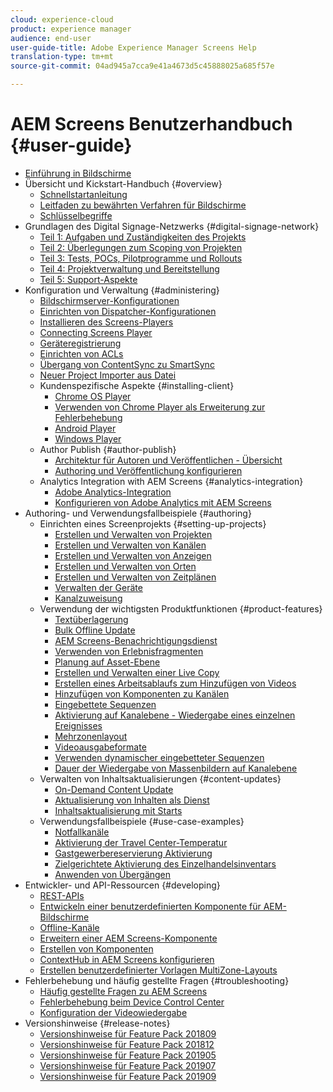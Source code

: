 ```yaml
---
cloud: experience-cloud
product: experience manager
audience: end-user
user-guide-title: Adobe Experience Manager Screens Help
translation-type: tm+mt
source-git-commit: 04ad945a7cca9e41a4673d5c45888025a685f57e

---
```



# AEM Screens Benutzerhandbuch {#user-guide}

+ [Einführung in Bildschirme](aem-screens-introduction.md)
+ Übersicht und Kickstart-Handbuch {#overview}
   + [Schnellstartanleitung](kickstart-for-aem-screens.md)
   + [Leitfaden zu bewährten Verfahren für Bildschirme](https://docs.adobe.com/content/help/en/experience-manager-screens/using/about-guide.html)
   + [Schlüsselbegriffe](screens-glossary.md)
+ Grundlagen des Digital Signage-Netzwerks {#digital-signage-network}
   + [Teil 1: Aufgaben und Zuständigkeiten des Projekts](project-roles-responsibilities.md)
   + [Teil 2: Überlegungen zum Scoping von Projekten](project-considerations.md)
   + [Teil 3: Tests, POCs, Pilotprogramme und Rollouts](testing-pocs-pilots-rollouts.md)
   + [Teil 4: Projektverwaltung und Bereitstellung](project-management-and-deployment.md)
   + [Teil 5: Support-Aspekte](support-considerations.md)
+ Konfiguration und Verwaltung {#administering}
   + [Bildschirmserver-Konfigurationen](configuring-screens-introduction.md)
   + [Einrichten von Dispatcher-Konfigurationen](dispatcher-configurations-aem-screens.md)
   + [Installieren des Screens-Players](installing-screens-player.md)
   + [Connecting Screens Player](working-with-screens-player.md)
   + [Geräteregistrierung](device-registration.md)
   + [Einrichten von ACLs](setting-up-acls.md)
   + [Übergang von ContentSync zu SmartSync](smartsync.md)
   + [Neuer Project Importer aus Datei](project-importer.md)
   + Kundenspezifische Aspekte {#installing-client}
      + [Chrome OS Player](implementing-chrome-os-player.md)
      + [Verwenden von Chrome Player als Erweiterung zur Fehlerbehebung](using-chrome-player-as-an-extension.md)
      + [Android Player](implementing-android-player.md)
      + [Windows Player](implementing-windows-player.md)
   + Author Publish {#author-publish}
      + [Architektur für Autoren und Veröffentlichen - Übersicht](author-publish-architecture-overview.md)
      + [Authoring und Veröffentlichung konfigurieren](author-and-publish.md)
   + Analytics Integration with AEM Screens {#analytics-integration}
      + [Adobe Analytics-Integration](adobe-analytics-integration-aem-screens.md)
      + [Konfigurieren von Adobe Analytics mit AEM Screens](configuring-adobe-analytics-aem-screens.md)
+ Authoring- und Verwendungsfallbeispiele {#authoring}
   + Einrichten eines Screenprojekts {#setting-up-projects}
      + [Erstellen und Verwalten von Projekten](creating-a-screens-project.md)
      + [Erstellen und Verwalten von Kanälen](managing-channels.md) 
      + [Erstellen und Verwalten von Anzeigen](managing-displays.md) 
      + [Erstellen und Verwalten von Orten](managing-locations.md) 
      + [Erstellen und Verwalten von Zeitplänen](managing-schedules.md) 
      + [Verwalten der Geräte](managing-devices.md) 
      + [Kanalzuweisung](channel-assignment.md)
   + Verwendung der wichtigsten Produktfunktionen {#product-features}
      + [Textüberlagerung](text-overlay.md)
      + [Bulk Offline Update](bulk-offline-update.md)
      + [AEM Screens-Benachrichtigungsdienst](screens-notifications-service.md)
      + [Verwenden von Erlebnisfragmenten](experience-fragments-in-screens.md)
      + [Planung auf Asset-Ebene](asset-level-scheduling.md)
      + [Erstellen und Verwalten einer Live Copy](managing-livecopy.md)
      + [Erstellen eines Arbeitsablaufs zum Hinzufügen von Videos](creating-a-video-padding-workflow.md)
      + [Hinzufügen von Komponenten zu Kanälen](adding-components-to-a-channel.md)
      + [Eingebettete Sequenzen](embedded-sequences.md)
      + [Aktivierung auf Kanalebene - Wiedergabe eines einzelnen Ereignisses](channel-level-activation.md)
      + [Mehrzonenlayout](multi-zone-layout-aem-screens.md)
      + [Videoausgabeformate](generating-renditions.md)
      + [Verwenden dynamischer eingebetteter Sequenzen](dynamic-embedded-sequences.md)
      + [Dauer der Wiedergabe von Massenbildern auf Kanalebene](channel-level-image-playback.md)
   + Verwalten von Inhaltsaktualisierungen {#content-updates}
      + [On-Demand Content Update](on-demand-content.md)
      + [Aktualisierung von Inhalten als Dienst](content-update-as-a-service.md)
      + [Inhaltsaktualisierung mit Starts](launches.md)
   + Verwendungsfallbeispiele {#use-case-examples}
      + [Notfallkanäle](emergency-channel.md)
      + [Aktivierung der Travel Center-Temperatur](local-temperature-activation.md)
      + [Gastgewerbereservierung Aktivierung](hospitality-reservation-activation.md)
      + [Zielgerichtete Aktivierung des Einzelhandelsinventars](retail-inventory-activation.md)
      + [Anwenden von Übergängen](applying-transitions.md)
+ Entwickler- und API-Ressourcen {#developing}
   + [REST-APIs](rest-api.md)
   + [Entwickeln einer benutzerdefinierten Komponente für AEM-Bildschirme](developing-custom-component-tutorial-develop.md)
   + [Offline-Kanäle](offline-channels.md)
   + [Erweitern einer AEM Screens-Komponente](extending-component-tutorial-develop.md)
   + [Erstellen von Komponenten](creating-components.md)
   + [ContextHub in AEM Screens konfigurieren](configuring-context-hub.md)
   + [Erstellen benutzerdefinierter Vorlagen MultiZone-Layouts](creating-custom-templates-multizone-layouts.md)
+ Fehlerbehebung und häufig gestellte Fragen {#troubleshooting}
   + [Häufig gestellte Fragen zu AEM Screens](aem-screens-faqs.md)
   + [Fehlerbehebung beim Device Control Center](monitoring-screens.md)
   + [Konfiguration der Videowiedergabe](troubleshoot-videos.md)
+ Versionshinweise {#release-notes}
   + [Versionshinweise für Feature Pack 201809](screens-release-notes.md)
   + [Versionshinweise für Feature Pack 201812](release-notes-fp-201812.md)
   + [Versionshinweise für Feature Pack 201905](screens-release-notes-fp-201905.md)
   + [Versionshinweise für Feature Pack 201907](release-notes-fp-201907.md)
   + [Versionshinweise für Feature Pack 201909](release-notes-fp-201909.md)
